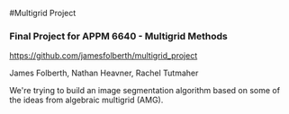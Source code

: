 #Multigrid Project
### Final Project for APPM 6640 - Multigrid Methods
https://github.com/jamesfolberth/multigrid_project

James Folberth, Nathan Heavner, Rachel Tutmaher

We're trying to build an image segmentation algorithm based on some of the ideas from algebraic multigrid (AMG).

